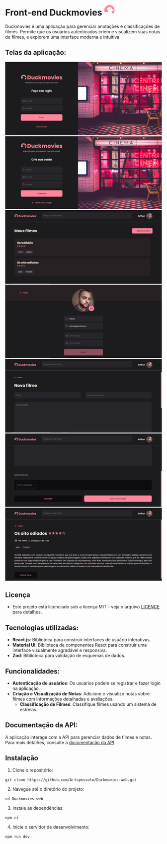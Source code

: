 # Front-end Duckmovies <img src="src/assets/icons/duckmoviesLogo.svg" alt="Duckmovies" width="35" />

Duckmovies é uma aplicação para gerenciar anotações e classificações de filmes. Permite que os usuários autenticados criem e visualizem suas notas de filmes, e explorem uma interface moderna e intuitiva.

## Telas da aplicação:

![Tela de login](src/assets/images/loginScreen.PNG)
![Tela de registro](src/assets/images/registerScreen.PNG)
![Tela homePage](src/assets/images/homeScreen.PNG)
![Tela de perfil](src/assets/images/profileScreen.PNG)
![Tela de criação de filme 1](src/assets/images/createMovieScreen1.PNG)
![Tela de criação de filme 2](src/assets/images/createMovieScreen2.PNG)
![Tela de visualização do filme](src/assets/images/moviePreviewScreen.PNG)

## Licença

- Este projeto está licenciado sob a licença MIT - veja o arquivo [LICENCE](./LICENSE) para detalhes.

## Tecnologias utilizadas:

- **React.js**: Biblioteca para construir interfaces de usuário interativas.
- **Material UI**: Biblioteca de componentes React para construir uma interface visualmente agradável e responsiva.
- **Zod**: Biblioteca para validação de esquemas de dados.

## Funcionalidades:

- **Autenticação de usuários**: Os usuários podem se registrar e fazer login na aplicação.
- **Criação e Visualização de Notas**: Adicione e visualize notas sobre filmes com informações detalhadas e avaliações.
  - **Classificação de Filmes**: Classifique filmes usando um sistema de estrelas.

## Documentação da API:

A aplicação interage com a API para gerenciar dados de filmes e notas. Para mais detalhes, consulte a [documentação da API](https://duckmovies-backend.onrender.com/api-docs/).

## Instalação

1. Clone o repositório:

```
git clone https://github.com/Artspessoto/Duckmovies-web.git
```

2. Navegue até o diretório do projeto:

```
cd Duckmovies-web
```

3. Instale as dependências:

```
npm ci
```

4. Inicie o servidor de desenvolvimento:

```
npm run dev
```
